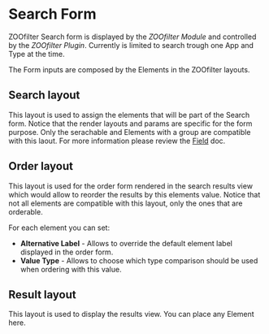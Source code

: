 # Search Form

ZOOfilter Search form is displayed by the *ZOOfilter Module* and controlled by the *ZOOfilter Plugin*. Currently is limited to search trough one App and Type at the time.

The Form inputs are composed by the Elements in the ZOOfilter layouts.


## Search layout

This layout is used to assign the elements that will be part of the Search form. Notice that the render layouts and params are specific for the form purpose. Only the serachable and Elements with a group are compatible with this laout. For more information please review the [Field](ZOOfilter/layout.md) doc.

## Order layout

This layout is used for the order form rendered in the search results view which would allow to reorder the results by this elements value. Notice that not all elements are compatible with this layout, only the ones that are orderable.

For each element you can set:

- **Alternative Label** - Allows to override the default element label displayed in the order form.
- **Value Type** - Allows to choose which type comparison should be used when ordering with this value.

## Result layout

This layout is used to display the results view. You can place any Element here.

